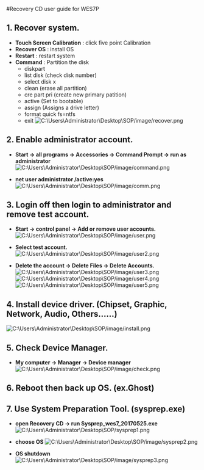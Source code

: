 #Recovery CD user guide for WES7P
## 1. Recover system.
* **Touch Screen Calibration** : click five point Calibration
* **Recover OS** : install OS
* **Restart** : restart system
* **Command** : Partition the disk 
	*	diskpart
	*	list disk (check disk number)
	*	select disk x
	*	clean (erase all partition)
	*	cre part pri (create new primary patition)
	*	active (Set to bootable)
	*	assign (Assigns a drive letter)
	*	format quick fs=ntfs
	*	exit
![C:\Users\Administrator\Desktop\SOP/image/recover.png](C:\Users\Administrator\Desktop\SOP/image/recover.png)

## 2. Enable administrator account.
* **Start → all programs → Accessories → Command Prompt → run as administrator**
![C:\Users\Administrator\Desktop\SOP/image/command.png](C:\Users\Administrator\Desktop\SOP/image/command.png)

* **net user administrator /active:yes**
![C:\Users\Administrator\Desktop\SOP/image/comm.png](C:\Users\Administrator\Desktop\SOP/image/comm.png)

## 3. Login off then login to administrator and remove test account.
* **Start → control panel → Add or remove user accounts.**
![C:\Users\Administrator\Desktop\SOP/image/user.png](C:\Users\Administrator\Desktop\SOP/image/user.png)

* **Select test account.**
![C:\Users\Administrator\Desktop\SOP/image/user2.png](C:\Users\Administrator\Desktop\SOPimage//user2.png)

* **Delete the account → Delete Files → Delete Accounts.**
![C:\Users\Administrator\Desktop\SOP/image/user3.png](C:\Users\Administrator\Desktop\SOP/image/user3.png)
![C:\Users\Administrator\Desktop\SOP/image/user4.png](C:\Users\Administrator\Desktop\SOP/image/user4.png)
![C:\Users\Administrator\Desktop\SOP/image/user5.png](C:\Users\Administrator\Desktop\SOP/image/user5.png)

## 4. Install device driver. (Chipset, Graphic, Network, Audio, Others……)
![C:\Users\Administrator\Desktop\SOP/image/install.png](C:\Users\Administrator\Desktop\SOP/image/install.png)

## 5. Check Device Manager.
* **My computer → Manager → Device manager**
![C:\Users\Administrator\Desktop\SOP/image/check.png](C:\Users\Administrator\Desktop\SOP/image/check.png)

## 6. Reboot then back up OS. (ex.Ghost)
## 7. Use System Preparation Tool. (sysprep.exe)
* **open Recovery CD → run Sysprep_wes7_20170525.exe**
![C:\Users\Administrator\Desktop\SOP/sysprep1.png](C:\Users\Administrator\Desktop\SOP/image/sysprep1.png)

* **choose OS**
![C:\Users\Administrator\Desktop\SOP/image/sysprep2.png](C:\Users\Administrator\Desktop\SOP/image/sysprep2.png)

* **OS shutdown**
![C:\Users\Administrator\Desktop\SOP/image/sysprep3.png](C:\Users\Administrator\Desktop\SOP/image/sysprep3.png)


